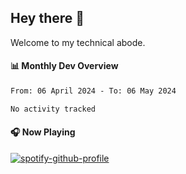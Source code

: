 ## Hey there 👋

Welcome to my technical abode.

#### 📊 Monthly Dev Overview
<!--START_SECTION:waka-->

```txt
From: 06 April 2024 - To: 06 May 2024

No activity tracked
```

<!--END_SECTION:waka-->

#### 🎧 Now Playing

[![spotify-github-profile](https://spotify-github-profile.vercel.app/api/view?uid=james2mid&cover_image=true&theme=natemoo-re)](https://open.spotify.com/user/james2mid?si=2b3baf2b09cb499e)
